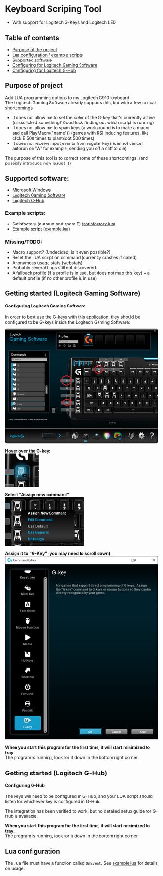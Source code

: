 # Keyboard Scriping Tool

- With support for Logitech G-Keys and Logitech LED


## Table of contents
* [Purpose of the project](#purpose-of-project)
* [Lua configuration / example scripts](#lua-configuration)
* [Supported software](#supported-software)
* [Configuring for Logitech Gaming Software](#configuring-logitech-gaming-software)
* [Configuring for Logitech G-Hub](#configuring-g-hub)

## Purpose of project
Add LUA programming options to my Logitech G910 keyboard.  
The Logitech Gaming Software already supports this, but with a few critical shortcomings:
* It does not allow me to set the _color_ of the G-key that's currently active (missclicked something? Good luck finding out which script is running)
* It does not allow me to spam keys (a workaround is to make a macro and call PlayMacro("name")) (games with RSI inducing features, like click E 500 times to plant/loot 500 times)
* It does not receive input events from regular keys (cannot cancel autorun on 'W' for example, sending you off a cliff to die)

The purpose of this tool is to correct some of these shortcomings. (and possibly introduce new issues ;))  



## Supported software:
* Microsoft Windows
* [Logitech Gaming Software](#configuring-logitech-gaming-software)
* [Logitech G-Hub](#configuring-g-hub)


### Example scripts:
* Satisfactory (autorun and spam E) ([satisfactory.lua](./Docs/satisfactory.lua))
* Example script ([example.lua](./Logitech/Resources/example.lua))

### Missing/TODO:
* Macro support? (Undecided, is it even possible?)
* Reset the LUA script on command (currently crashes if called)
* Anonymous usage stats (webstats)
* Probably several bugs still not discovered.
* A fallback profile (if a profile is in use, but does not map this key) + a default profile (if no other profile is in use)
 

## Getting started (Logitech Gaming Software)
#### Configuring Logitech Gaming Software

In order to best use the G-keys with this application, they should be configured to be G-keys inside the Logitech Gaming Software:

![](Docs/overlay.png)  

**Hover over the G-key:**  
![](Docs/hover.png)

**Select "Assign new command"**  
![](Docs/assign-new-command.png)

**Assign it to "G-Key" (you may need to scroll down)**   
![](Docs/gkey.png)

**When you start this program for the first time, it will start minimized to tray.**  
The program is running, look for it down in the bottom right corner.


## Getting started (Logitech G-Hub)
#### Configuring G-Hub

The keys will need to be configured in G-Hub, and your LUA script should listen for whichever key is configured in G-Hub.  

The integration has been verified to work, but no detailed setup guide for G-Hub is available.  

**When you start this program for the first time, it will start minimized to tray.**  
The program is running, look for it down in the bottom right corner.


## Lua configuration  

The .lua file must have a function called `OnEvent`. See [example.lua](./Logitech/Resources/example.lua) for details on usage.

